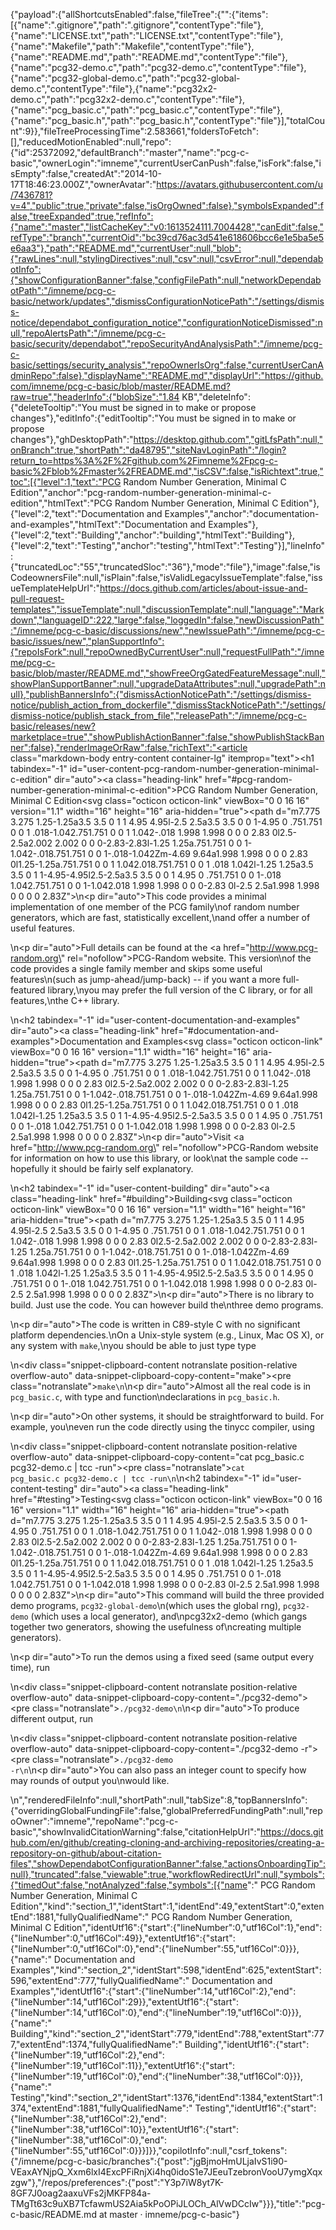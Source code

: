 {"payload":{"allShortcutsEnabled":false,"fileTree":{"":{"items":[{"name":".gitignore","path":".gitignore","contentType":"file"},{"name":"LICENSE.txt","path":"LICENSE.txt","contentType":"file"},{"name":"Makefile","path":"Makefile","contentType":"file"},{"name":"README.md","path":"README.md","contentType":"file"},{"name":"pcg32-demo.c","path":"pcg32-demo.c","contentType":"file"},{"name":"pcg32-global-demo.c","path":"pcg32-global-demo.c","contentType":"file"},{"name":"pcg32x2-demo.c","path":"pcg32x2-demo.c","contentType":"file"},{"name":"pcg_basic.c","path":"pcg_basic.c","contentType":"file"},{"name":"pcg_basic.h","path":"pcg_basic.h","contentType":"file"}],"totalCount":9}},"fileTreeProcessingTime":2.583661,"foldersToFetch":[],"reducedMotionEnabled":null,"repo":{"id":25372092,"defaultBranch":"master","name":"pcg-c-basic","ownerLogin":"imneme","currentUserCanPush":false,"isFork":false,"isEmpty":false,"createdAt":"2014-10-17T18:46:23.000Z","ownerAvatar":"https://avatars.githubusercontent.com/u/7436781?v=4","public":true,"private":false,"isOrgOwned":false},"symbolsExpanded":false,"treeExpanded":true,"refInfo":{"name":"master","listCacheKey":"v0:1613524111.7004428","canEdit":false,"refType":"branch","currentOid":"bc39cd76ac3d541e618606bcc6e1e5ba5e5e6aa3"},"path":"README.md","currentUser":null,"blob":{"rawLines":null,"stylingDirectives":null,"csv":null,"csvError":null,"dependabotInfo":{"showConfigurationBanner":false,"configFilePath":null,"networkDependabotPath":"/imneme/pcg-c-basic/network/updates","dismissConfigurationNoticePath":"/settings/dismiss-notice/dependabot_configuration_notice","configurationNoticeDismissed":null,"repoAlertsPath":"/imneme/pcg-c-basic/security/dependabot","repoSecurityAndAnalysisPath":"/imneme/pcg-c-basic/settings/security_analysis","repoOwnerIsOrg":false,"currentUserCanAdminRepo":false},"displayName":"README.md","displayUrl":"https://github.com/imneme/pcg-c-basic/blob/master/README.md?raw=true","headerInfo":{"blobSize":"1.84 KB","deleteInfo":{"deleteTooltip":"You must be signed in to make or propose changes"},"editInfo":{"editTooltip":"You must be signed in to make or propose changes"},"ghDesktopPath":"https://desktop.github.com","gitLfsPath":null,"onBranch":true,"shortPath":"da48795","siteNavLoginPath":"/login?return_to=https%3A%2F%2Fgithub.com%2Fimneme%2Fpcg-c-basic%2Fblob%2Fmaster%2FREADME.md","isCSV":false,"isRichtext":true,"toc":[{"level":1,"text":"PCG Random Number Generation, Minimal C Edition","anchor":"pcg-random-number-generation-minimal-c-edition","htmlText":"PCG Random Number Generation, Minimal C Edition"},{"level":2,"text":"Documentation and Examples","anchor":"documentation-and-examples","htmlText":"Documentation and Examples"},{"level":2,"text":"Building","anchor":"building","htmlText":"Building"},{"level":2,"text":"Testing","anchor":"testing","htmlText":"Testing"}],"lineInfo":{"truncatedLoc":"55","truncatedSloc":"36"},"mode":"file"},"image":false,"isCodeownersFile":null,"isPlain":false,"isValidLegacyIssueTemplate":false,"issueTemplateHelpUrl":"https://docs.github.com/articles/about-issue-and-pull-request-templates","issueTemplate":null,"discussionTemplate":null,"language":"Markdown","languageID":222,"large":false,"loggedIn":false,"newDiscussionPath":"/imneme/pcg-c-basic/discussions/new","newIssuePath":"/imneme/pcg-c-basic/issues/new","planSupportInfo":{"repoIsFork":null,"repoOwnedByCurrentUser":null,"requestFullPath":"/imneme/pcg-c-basic/blob/master/README.md","showFreeOrgGatedFeatureMessage":null,"showPlanSupportBanner":null,"upgradeDataAttributes":null,"upgradePath":null},"publishBannersInfo":{"dismissActionNoticePath":"/settings/dismiss-notice/publish_action_from_dockerfile","dismissStackNoticePath":"/settings/dismiss-notice/publish_stack_from_file","releasePath":"/imneme/pcg-c-basic/releases/new?marketplace=true","showPublishActionBanner":false,"showPublishStackBanner":false},"renderImageOrRaw":false,"richText":"<article class=\"markdown-body entry-content container-lg\" itemprop=\"text\"><h1 tabindex=\"-1\" id=\"user-content-pcg-random-number-generation-minimal-c-edition\" dir=\"auto\"><a class=\"heading-link\" href=\"#pcg-random-number-generation-minimal-c-edition\">PCG Random Number Generation, Minimal C Edition<svg class=\"octicon octicon-link\" viewBox=\"0 0 16 16\" version=\"1.1\" width=\"16\" height=\"16\" aria-hidden=\"true\"><path d=\"m7.775 3.275 1.25-1.25a3.5 3.5 0 1 1 4.95 4.95l-2.5 2.5a3.5 3.5 0 0 1-4.95 0 .751.751 0 0 1 .018-1.042.751.751 0 0 1 1.042-.018 1.998 1.998 0 0 0 2.83 0l2.5-2.5a2.002 2.002 0 0 0-2.83-2.83l-1.25 1.25a.751.751 0 0 1-1.042-.018.751.751 0 0 1-.018-1.042Zm-4.69 9.64a1.998 1.998 0 0 0 2.83 0l1.25-1.25a.751.751 0 0 1 1.042.018.751.751 0 0 1 .018 1.042l-1.25 1.25a3.5 3.5 0 1 1-4.95-4.95l2.5-2.5a3.5 3.5 0 0 1 4.95 0 .751.751 0 0 1-.018 1.042.751.751 0 0 1-1.042.018 1.998 1.998 0 0 0-2.83 0l-2.5 2.5a1.998 1.998 0 0 0 0 2.83Z\"></path></svg></a></h1>\n<p dir=\"auto\">This code provides a minimal implementation of one member of the PCG family\nof random number generators, which are fast, statistically excellent,\nand offer a number of useful features.</p>\n<p dir=\"auto\">Full details can be found at the <a href=\"http://www.pcg-random.org\" rel=\"nofollow\">PCG-Random website</a>.  This version\nof the code provides a single family member and skips some useful features\n(such as jump-ahead/jump-back) -- if you want a more full-featured library,\nyou may prefer the full version of the C library, or for all features,\nthe C++ library.</p>\n<h2 tabindex=\"-1\" id=\"user-content-documentation-and-examples\" dir=\"auto\"><a class=\"heading-link\" href=\"#documentation-and-examples\">Documentation and Examples<svg class=\"octicon octicon-link\" viewBox=\"0 0 16 16\" version=\"1.1\" width=\"16\" height=\"16\" aria-hidden=\"true\"><path d=\"m7.775 3.275 1.25-1.25a3.5 3.5 0 1 1 4.95 4.95l-2.5 2.5a3.5 3.5 0 0 1-4.95 0 .751.751 0 0 1 .018-1.042.751.751 0 0 1 1.042-.018 1.998 1.998 0 0 0 2.83 0l2.5-2.5a2.002 2.002 0 0 0-2.83-2.83l-1.25 1.25a.751.751 0 0 1-1.042-.018.751.751 0 0 1-.018-1.042Zm-4.69 9.64a1.998 1.998 0 0 0 2.83 0l1.25-1.25a.751.751 0 0 1 1.042.018.751.751 0 0 1 .018 1.042l-1.25 1.25a3.5 3.5 0 1 1-4.95-4.95l2.5-2.5a3.5 3.5 0 0 1 4.95 0 .751.751 0 0 1-.018 1.042.751.751 0 0 1-1.042.018 1.998 1.998 0 0 0-2.83 0l-2.5 2.5a1.998 1.998 0 0 0 0 2.83Z\"></path></svg></a></h2>\n<p dir=\"auto\">Visit <a href=\"http://www.pcg-random.org\" rel=\"nofollow\">PCG-Random website</a> for information on how to use this library, or look\nat the sample code -- hopefully it should be fairly self explanatory.</p>\n<h2 tabindex=\"-1\" id=\"user-content-building\" dir=\"auto\"><a class=\"heading-link\" href=\"#building\">Building<svg class=\"octicon octicon-link\" viewBox=\"0 0 16 16\" version=\"1.1\" width=\"16\" height=\"16\" aria-hidden=\"true\"><path d=\"m7.775 3.275 1.25-1.25a3.5 3.5 0 1 1 4.95 4.95l-2.5 2.5a3.5 3.5 0 0 1-4.95 0 .751.751 0 0 1 .018-1.042.751.751 0 0 1 1.042-.018 1.998 1.998 0 0 0 2.83 0l2.5-2.5a2.002 2.002 0 0 0-2.83-2.83l-1.25 1.25a.751.751 0 0 1-1.042-.018.751.751 0 0 1-.018-1.042Zm-4.69 9.64a1.998 1.998 0 0 0 2.83 0l1.25-1.25a.751.751 0 0 1 1.042.018.751.751 0 0 1 .018 1.042l-1.25 1.25a3.5 3.5 0 1 1-4.95-4.95l2.5-2.5a3.5 3.5 0 0 1 4.95 0 .751.751 0 0 1-.018 1.042.751.751 0 0 1-1.042.018 1.998 1.998 0 0 0-2.83 0l-2.5 2.5a1.998 1.998 0 0 0 0 2.83Z\"></path></svg></a></h2>\n<p dir=\"auto\">There is no library to build.  Just use the code.  You can however build the\nthree demo programs.</p>\n<p dir=\"auto\">The code is written in C89-style C with no significant platform dependencies.\nOn a Unix-style system (e.g., Linux, Mac OS X), or any system with <code>make</code>,\nyou should be able to just type type</p>\n<div class=\"snippet-clipboard-content notranslate position-relative overflow-auto\" data-snippet-clipboard-copy-content=\"make\"><pre class=\"notranslate\"><code>make\n</code></pre></div>\n<p dir=\"auto\">Almost all the real code is in <code>pcg_basic.c</code>, with type and function\ndeclarations in <code>pcg_basic.h</code>.</p>\n<p dir=\"auto\">On other systems, it should be straightforward to build.  For example, you\neven run the code directly using the tinycc compiler, using</p>\n<div class=\"snippet-clipboard-content notranslate position-relative overflow-auto\" data-snippet-clipboard-copy-content=\"cat pcg_basic.c pcg32-demo.c | tcc -run\"><pre class=\"notranslate\"><code>cat pcg_basic.c pcg32-demo.c | tcc -run\n</code></pre></div>\n<h2 tabindex=\"-1\" id=\"user-content-testing\" dir=\"auto\"><a class=\"heading-link\" href=\"#testing\">Testing<svg class=\"octicon octicon-link\" viewBox=\"0 0 16 16\" version=\"1.1\" width=\"16\" height=\"16\" aria-hidden=\"true\"><path d=\"m7.775 3.275 1.25-1.25a3.5 3.5 0 1 1 4.95 4.95l-2.5 2.5a3.5 3.5 0 0 1-4.95 0 .751.751 0 0 1 .018-1.042.751.751 0 0 1 1.042-.018 1.998 1.998 0 0 0 2.83 0l2.5-2.5a2.002 2.002 0 0 0-2.83-2.83l-1.25 1.25a.751.751 0 0 1-1.042-.018.751.751 0 0 1-.018-1.042Zm-4.69 9.64a1.998 1.998 0 0 0 2.83 0l1.25-1.25a.751.751 0 0 1 1.042.018.751.751 0 0 1 .018 1.042l-1.25 1.25a3.5 3.5 0 1 1-4.95-4.95l2.5-2.5a3.5 3.5 0 0 1 4.95 0 .751.751 0 0 1-.018 1.042.751.751 0 0 1-1.042.018 1.998 1.998 0 0 0-2.83 0l-2.5 2.5a1.998 1.998 0 0 0 0 2.83Z\"></path></svg></a></h2>\n<p dir=\"auto\">This command will build the three provided demo programs, <code>pcg32-global-demo</code>\n(which uses the global rng), <code>pcg32-demo</code> (which uses a local generator), and\npcg32x2-demo (which gangs together two generators, showing the usefulness of\ncreating multiple generators).</p>\n<p dir=\"auto\">To run the demos using a fixed seed (same output every time), run</p>\n<div class=\"snippet-clipboard-content notranslate position-relative overflow-auto\" data-snippet-clipboard-copy-content=\"./pcg32-demo\"><pre class=\"notranslate\"><code>./pcg32-demo\n</code></pre></div>\n<p dir=\"auto\">To produce different output, run</p>\n<div class=\"snippet-clipboard-content notranslate position-relative overflow-auto\" data-snippet-clipboard-copy-content=\"./pcg32-demo -r\"><pre class=\"notranslate\"><code>./pcg32-demo -r\n</code></pre></div>\n<p dir=\"auto\">You can also pass an integer count to specify how may rounds of output you\nwould like.</p>\n</article>","renderedFileInfo":null,"shortPath":null,"tabSize":8,"topBannersInfo":{"overridingGlobalFundingFile":false,"globalPreferredFundingPath":null,"repoOwner":"imneme","repoName":"pcg-c-basic","showInvalidCitationWarning":false,"citationHelpUrl":"https://docs.github.com/en/github/creating-cloning-and-archiving-repositories/creating-a-repository-on-github/about-citation-files","showDependabotConfigurationBanner":false,"actionsOnboardingTip":null},"truncated":false,"viewable":true,"workflowRedirectUrl":null,"symbols":{"timedOut":false,"notAnalyzed":false,"symbols":[{"name":" PCG Random Number Generation, Minimal C Edition","kind":"section_1","identStart":1,"identEnd":49,"extentStart":0,"extentEnd":1881,"fullyQualifiedName":" PCG Random Number Generation, Minimal C Edition","identUtf16":{"start":{"lineNumber":0,"utf16Col":1},"end":{"lineNumber":0,"utf16Col":49}},"extentUtf16":{"start":{"lineNumber":0,"utf16Col":0},"end":{"lineNumber":55,"utf16Col":0}}},{"name":" Documentation and Examples","kind":"section_2","identStart":598,"identEnd":625,"extentStart":596,"extentEnd":777,"fullyQualifiedName":" Documentation and Examples","identUtf16":{"start":{"lineNumber":14,"utf16Col":2},"end":{"lineNumber":14,"utf16Col":29}},"extentUtf16":{"start":{"lineNumber":14,"utf16Col":0},"end":{"lineNumber":19,"utf16Col":0}}},{"name":" Building","kind":"section_2","identStart":779,"identEnd":788,"extentStart":777,"extentEnd":1374,"fullyQualifiedName":" Building","identUtf16":{"start":{"lineNumber":19,"utf16Col":2},"end":{"lineNumber":19,"utf16Col":11}},"extentUtf16":{"start":{"lineNumber":19,"utf16Col":0},"end":{"lineNumber":38,"utf16Col":0}}},{"name":" Testing","kind":"section_2","identStart":1376,"identEnd":1384,"extentStart":1374,"extentEnd":1881,"fullyQualifiedName":" Testing","identUtf16":{"start":{"lineNumber":38,"utf16Col":2},"end":{"lineNumber":38,"utf16Col":10}},"extentUtf16":{"start":{"lineNumber":38,"utf16Col":0},"end":{"lineNumber":55,"utf16Col":0}}}]}},"copilotInfo":null,"csrf_tokens":{"/imneme/pcg-c-basic/branches":{"post":"jgBjmoHmULjaIvS1i90-VEaxAYNjpQ_Xxm6lxI4ExcPFiRnjXi4hq0idoS1e7JEeuTzebronVooU7ymgXqxzgw"},"/repos/preferences":{"post":"Y3p7iW8yt7K-8GF7J0oag2aaxuVFs2jMKFP84a-TMgTt63c9uXB7TcfawmUS2Aia5kPoOPiJLOCh_AlVwDCcIw"}}},"title":"pcg-c-basic/README.md at master · imneme/pcg-c-basic"}